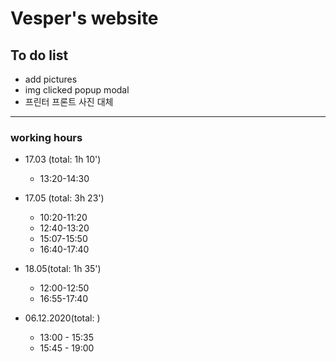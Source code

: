 # Vesper's website

To do list
-----------

* add pictures
* img clicked popup modal
* 프린터 프론트 사진 대체

---------------

### working hours
* 17.03 (total: 1h 10')
  - 13:20-14:30

* 17.05 (total: 3h 23')
  - 10:20-11:20
  - 12:40-13:20
  - 15:07-15:50
  - 16:40-17:40

* 18.05(total: 1h 35')
  - 12:00-12:50
  - 16:55-17:40

* 06.12.2020(total: )
  - 13:00 - 15:35
  - 15:45 - 19:00
